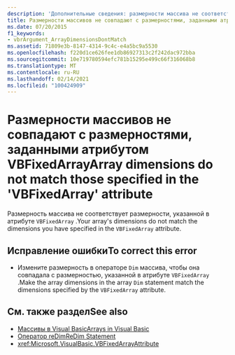 ```yaml
---
description: 'Дополнительные сведения: размерности массива не соответствуют указанным в атрибуте "VBFixedArray"'
title: Размерности массивов не совпадают с размерностями, заданными атрибутом VBFixedArray
ms.date: 07/20/2015
f1_keywords:
- vbrArgument_ArrayDimensionsDontMatch
ms.assetid: 71809e3b-8147-4314-9c4c-e4a5bc9a5530
ms.openlocfilehash: f220d1ce626fee1db86927313c2f242dac972bba
ms.sourcegitcommit: 10e719780594efc781b15295e499c66f316068b8
ms.translationtype: MT
ms.contentlocale: ru-RU
ms.lasthandoff: 02/14/2021
ms.locfileid: "100424909"
---
```

# <a name="array-dimensions-do-not-match-those-specified-in-the-vbfixedarray-attribute"></a><span data-ttu-id="bdbdd-103">Размерности массивов не совпадают с размерностями, заданными атрибутом VBFixedArray</span><span class="sxs-lookup"><span data-stu-id="bdbdd-103">Array dimensions do not match those specified in the 'VBFixedArray' attribute</span></span>

<span data-ttu-id="bdbdd-104">Размерность массива не соответствует размерности, указанной в атрибуте `VBFixedArray` .</span><span class="sxs-lookup"><span data-stu-id="bdbdd-104">Your array's dimensions do not match the dimensions you have specified in the `VBFixedArray` attribute.</span></span>  
  
## <a name="to-correct-this-error"></a><span data-ttu-id="bdbdd-105">Исправление ошибки</span><span class="sxs-lookup"><span data-stu-id="bdbdd-105">To correct this error</span></span>  
  
- <span data-ttu-id="bdbdd-106">Измените размерность в операторе `Dim` массива, чтобы она совпадала с размерностью, указанной в атрибуте `VBFixedArray` .</span><span class="sxs-lookup"><span data-stu-id="bdbdd-106">Make the array dimensions in the array `Dim` statement match the dimensions specified by the `VBFixedArray` attribute.</span></span>  
  
## <a name="see-also"></a><span data-ttu-id="bdbdd-107">См. также раздел</span><span class="sxs-lookup"><span data-stu-id="bdbdd-107">See also</span></span>

- [<span data-ttu-id="bdbdd-108">Массивы в Visual Basic</span><span class="sxs-lookup"><span data-stu-id="bdbdd-108">Arrays in Visual Basic</span></span>](../programming-guide/language-features/arrays/index.md)
- [<span data-ttu-id="bdbdd-109">Оператор reDim</span><span class="sxs-lookup"><span data-stu-id="bdbdd-109">ReDim Statement</span></span>](../language-reference/statements/redim-statement.md)
- <xref:Microsoft.VisualBasic.VBFixedArrayAttribute>
